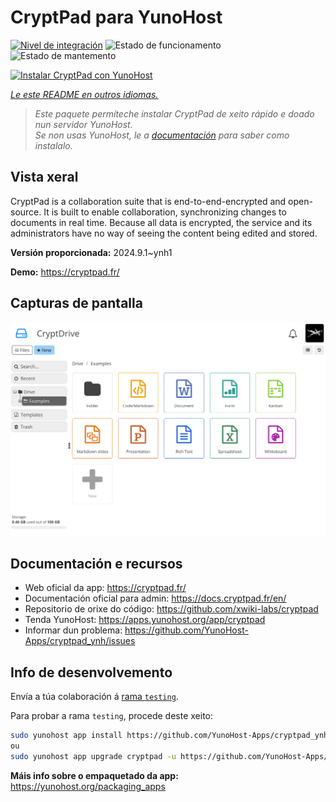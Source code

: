 <!--
NOTA: Este README foi creado automáticamente por <https://github.com/YunoHost/apps/tree/master/tools/readme_generator>
NON debe editarse manualmente.
-->

# CryptPad para YunoHost

[![Nivel de integración](https://dash.yunohost.org/integration/cryptpad.svg)](https://ci-apps.yunohost.org/ci/apps/cryptpad/) ![Estado de funcionamento](https://ci-apps.yunohost.org/ci/badges/cryptpad.status.svg) ![Estado de mantemento](https://ci-apps.yunohost.org/ci/badges/cryptpad.maintain.svg)

[![Instalar CryptPad con YunoHost](https://install-app.yunohost.org/install-with-yunohost.svg)](https://install-app.yunohost.org/?app=cryptpad)

*[Le este README en outros idiomas.](./ALL_README.md)*

> *Este paquete permíteche instalar CryptPad de xeito rápido e doado nun servidor YunoHost.*  
> *Se non usas YunoHost, le a [documentación](https://yunohost.org/install) para saber como instalalo.*

## Vista xeral

CryptPad is a collaboration suite that is end-to-end-encrypted and open-source. It is built to enable collaboration, synchronizing changes to documents in real time. Because all data is encrypted, the service and its administrators have no way of seeing the content being edited and stored.

**Versión proporcionada:** 2024.9.1~ynh1

**Demo:** <https://cryptpad.fr/>

## Capturas de pantalla

![Captura de pantalla de CryptPad](./doc/screenshots/screenshot.png)

## Documentación e recursos

- Web oficial da app: <https://cryptpad.fr/>
- Documentación oficial para admin: <https://docs.cryptpad.fr/en/>
- Repositorio de orixe do código: <https://github.com/xwiki-labs/cryptpad>
- Tenda YunoHost: <https://apps.yunohost.org/app/cryptpad>
- Informar dun problema: <https://github.com/YunoHost-Apps/cryptpad_ynh/issues>

## Info de desenvolvemento

Envía a túa colaboración á [rama `testing`](https://github.com/YunoHost-Apps/cryptpad_ynh/tree/testing).

Para probar a rama `testing`, procede deste xeito:

```bash
sudo yunohost app install https://github.com/YunoHost-Apps/cryptpad_ynh/tree/testing --debug
ou
sudo yunohost app upgrade cryptpad -u https://github.com/YunoHost-Apps/cryptpad_ynh/tree/testing --debug
```

**Máis info sobre o empaquetado da app:** <https://yunohost.org/packaging_apps>
